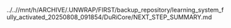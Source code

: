 ../..//mnt/h/ARCHIVE/.UNWRAP/FIRST/backup_repository/learning_system_fully_activated_20250808_091854/DuRiCore/NEXT_STEP_SUMMARY.md